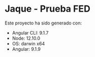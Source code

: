 # Jaque - Prueba FED

Este proyecto ha sido generado con:
- Angular CLI: 9.1.7
- Node: 12.10.0
- OS: darwin x64
- Angular: 9.1.9